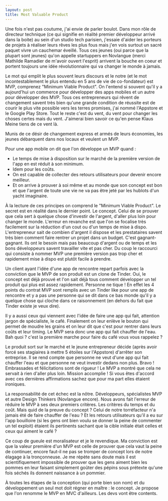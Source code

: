 ```yaml
---
layout: post
title: Most Valuable Product
---
```


Une fois n'est pas coutume, j'ai envie de parler boulot.
Dans mon rôle de directeur technique (ce qui signifie en réalité premier développeur arrivé dans la boite) au sein d'un studio tech parisien, j'essaie d'aider les porteurs de projets à réaliser leurs rêves les plus fous mais j'en vois surtout un sacré paquet vivre un cauchemar éveillé.
Tous ces jeunes (oui parce que la plupart sont jeunes) qu'on appelle startuppers en Novlangue (merci Mathilde Ramadier de m'avoir ouvert l'esprit) arrivent la bouche en coeur et portent toujours une idée révolutionnaire qui va changer le monde à jamais.

Le mot qui emplit le plus souvent leurs discours et le notre (et le mot incontestablement le plus entendu en 5 ans de vie de co-fondateur) est MVP, comprenez "Minimum Viable Product".
On l'entend si souvent qu'il y a aujourd'hui un commerce pour développer des apps mobiles et un autre pour développer des MVP.
Tous ces entrepreneurs qui rêvent de changement savent très bien qu'une grande condition de réussite est de courir le plus vite possible vers les terres promises, j'ai nommé l'Appstore et le Google Play Store. Tout le reste c'est du vent, du vent pour changer les choses certes mais du vent. J'aimerai bien savoir ce qu'en pense Klaus Meine tiens de ce vent là.

Munis de ce désir de changement express et armés de leurs économies, les jeunes débarquent dans nos locaux et veulent un MVP.

Pour une app mobile on dit que l'on développe un MVP quand :
- Le temps de mise à disposition sur le marché de la première version de l'app en est réduit à son minimum.
- Idem pour les coûts.
- On est capable de collecter des retours utilisateurs pour devenir encore meilleur.
- Et on arrive à prouver à soi même et au monde que son concept est bon et que l'argent de toute une vie ne va pas être jeté par les hublots d'un yacht imaginaire.

À la lecture de ces principes on comprend le "Minimum Viable Product".
Le secret est en réalité dans le dernier point. Le concept. Celui de se prouver que cela sert à quelque chose d'investir de l'argent, d'aller plus loin pour changer le monde.
L'erreur en revanche est que l'on se focalise très facilement sur la réduction d'un cout ou d'un temps de mise à dispo.
L'entrepreneur sait de combien d'argent il dispose et les prestataires savent très bien comment faire rentrer un projet dans un budget. C'est gagnant-gagnant. Ils ont le besoin mais pas beaucoup d'argent ou de temps et les bons développeurs savent travailler vite et pas cher. Du coup le raccourci qui consiste à nommer MVP une première version pas trop cher et rapidement mise à dispo est plutôt facile à prendre.

Un client ayant l'idée d'une app de rencontre repart parfois avec la conviction que le MVP de son produit est un clone de Tinder. Oui, le concept est déjà prouvé et l'on sait déjà tous comment développer un tel produit qui plus est assez rapidement. Personne ne tique !
En effet les 4 points du contrat MVP sont remplis avec un Tinder like pour une app de rencontre et y a pas une personne qui se dit dans ce bas monde qu'il y a quelque chose qui cloche dans ce raisonnement (en dehors du fait que Tinder existe je veux dire).

Il y a aussi ceux qui viennent avec l'idée de faire une app qui fait, attention jargon de spécialiste, le café. Finalement on leur enlève le bouton qui permet de moudre les grains et on leur dit que c'est pour rentrer dans leurs coûts et leur timing. Le MVP sera donc une app qui fait chauffer de l'eau. Bah quoi ? c'est la première marche pour faire du café vous vous rappelez ?

Le produit sort sur le marché et le jeune entrepreneur décide (après avoir forcé ses stagiaires à mettre 5 étoiles sur l'Appstore) d'arrêter son entreprise. Il se rend compte que personne ne veut d'une app qui fait chauffer l'eau et que personne ne veut investir dedans non plus.
Bravo ! Embrassades et félicitations sont de rigueur ! Le MVP a montré que cela ne servait à rien d'aller plus loin. Mission accomplie ! Si vous êtes d'accord avec ces  dernières affirmations sachez que pour ma part elles étaient ironiques.

La responsabilité de cet échec est la nôtre. Développeurs, spécialistes MVP et autre Design Thinkers (Novlangue encore). Nous avons fait l'erreur de réduire le MVP à ses deux premiers critères. Les critères du temps et du coût. Mais quid de la preuve du concept ? Celui de notre torréfacteur n'a jamais été de faire chauffer de l'eau ? Et les retours utilisateurs qu'il a eu sur l'app bouilloire (si les gens ont bien voulu se donner la peine de commenter un tel exploit) étaient ils pertinents sachant que la cible initiale était celles et ceux qui aiment le café ?

Ce coup de gueule est moralisateur et je le revendique. Ma conviction est que la valeur première d'un MVP est celle de prouver que cela vaut la peine de continuer, encore faut-il ne pas se tromper de concept lors de notre élagage à la tronçonneuse. Je me répète sans doute mais il est scientifiquement impossible de prouver que les gens aiment bien les pommes en leur faisant simplement goûter des pépins sous prétexte qu'une fois séchés ils donnent naissance à un pommier.

À toutes les étapes de la conception (qui porte bien son nom) et du développement un seul mot doit régner en maître : le concept. Je propose que l'on renomme le MVP en MVC d'ailleurs. Les devs vont être contents.  
